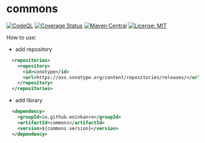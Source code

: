 # commons
[![CodeQL](https://github.com/EoinKanro/commons/actions/workflows/codeql.yml/badge.svg?branch=main)](https://github.com/EoinKanro/commons/actions/workflows/codeql.yml?branch=main)
[![Coverage Status](https://coveralls.io/repos/github/EoinKanro/commons/badge.svg?branch=main&kill_cache=1)](https://coveralls.io/github/EoinKanro/commons?branch=main)
[![Maven Central](https://maven-badges.herokuapp.com/maven-central/io.github.eoinkanro/commons/badge.svg)](https://maven-badges.herokuapp.com/maven-central/io.github.eoinkanro/commons)
[![License: MIT](https://img.shields.io/badge/License-MIT-blue.svg)](https://opensource.org/licenses/MIT)

How to use:
- add repository
```xml
  <repositories>
    <repository>
      <id>sonotype</id>
      <url>https://oss.sonatype.org/content/repositories/releases/</url>
    </repository>
  </repositories>
```
- add library
```xml
  <dependency>
    <groupId>io.github.eoinkanro</groupId>
    <artifactId>commons</artifactId>
    <version>${commons.version}</version>
  </dependency>
```